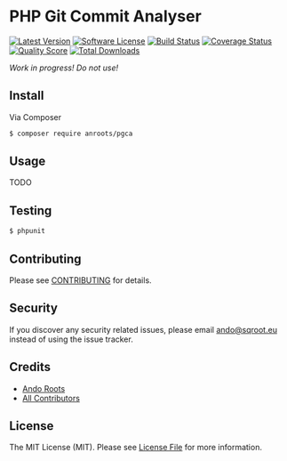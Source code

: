 # PHP Git Commit Analyser

[![Latest Version](https://img.shields.io/github/release/anroots/pgca.svg?style=flat-square)](https://github.com/anroots/pgca/releases)
[![Software License](https://img.shields.io/badge/license-MIT-brightgreen.svg?style=flat-square)](LICENSE.md)
[![Build Status](https://img.shields.io/travis/anroots/pgca/master.svg?style=flat-square)](https://travis-ci.org/anroots/pgca)
[![Coverage Status](https://img.shields.io/scrutinizer/coverage/g/anroots/pgca.svg?style=flat-square)](https://scrutinizer-ci.com/g/anroots/pgca/code-structure)
[![Quality Score](https://img.shields.io/scrutinizer/g/anroots/pgca.svg?style=flat-square)](https://scrutinizer-ci.com/g/anroots/pgca)
[![Total Downloads](https://img.shields.io/packagist/dt/anroots/pgca.svg?style=flat-square)](https://packagist.org/packages/anroots/pgca)

*Work in progress! Do not use!*

## Install

Via Composer

``` bash
$ composer require anroots/pgca
```

## Usage

TODO

## Testing

``` bash
$ phpunit
```

## Contributing

Please see [CONTRIBUTING](CONTRIBUTING.md) for details.

## Security

If you discover any security related issues, please email ando@sqroot.eu instead of using the issue tracker.

## Credits

- [Ando Roots](https://github.com/anroots)
- [All Contributors](../../contributors)

## License

The MIT License (MIT). Please see [License File](LICENSE.md) for more information.
